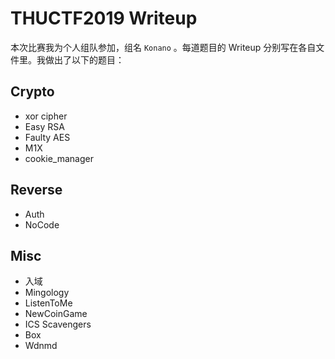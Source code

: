 # THUCTF2019 Writeup

本次比赛我为个人组队参加，组名 `Konano` 。每道题目的 Writeup 分别写在各自文件里。我做出了以下的题目：

## Crypto

- xor cipher
- Easy RSA
- Faulty AES
- M1X
- cookie_manager

## Reverse

- Auth
- NoCode

## Misc

- 入域
- Mingology
- ListenToMe
- NewCoinGame
- ICS Scavengers
- Box
- Wdnmd

